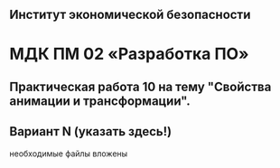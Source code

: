 ## Институт экономической безопасности

# МДК ПМ 02 «Разработка ПО»

## Практическая работа 10 на тему "Свойства анимации и трансформации".
## Вариант N (указать здесь!)
необходимые файлы вложены
